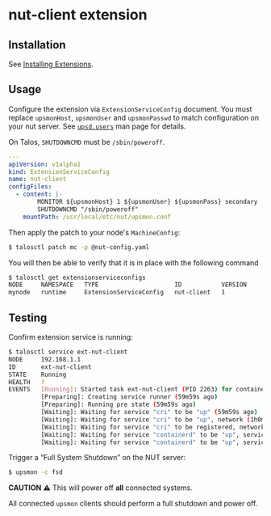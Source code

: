 # nut-client extension

## Installation

See [Installing Extensions](https://github.com/siderolabs/extensions#installing-extensions).

## Usage

Configure the extension via `ExtensionServiceConfig` document.
You must replace `upsmonHost`, `upsmonUser` and `upsmonPasswd` to match configuration on your nut server.
See [`upsd.users`](https://networkupstools.org/docs/man/upsd.users.html) man page for details.

On Talos, `SHUTDOWNCMD` must be `/sbin/poweroff`.

```yaml
---
apiVersion: v1alpha1
kind: ExtensionServiceConfig
name: nut-client
configFiles:
  - content: |-
        MONITOR ${upsmonHost} 1 ${upsmonUser} ${upsmonPass} secondary
        SHUTDOWNCMD "/sbin/poweroff"
    mountPath: /usr/local/etc/nut/upsmon.conf
```

Then apply the patch to your node's `MachineConfig`:


```bash
$ talosctl patch mc -p @nut-config.yaml
```

You will then be able to verify that it is in place with the following command

```bash
$ talosctl get extensionserviceconfigs
NODE     NAMESPACE   TYPE                     ID           VERSION
mynode   runtime     ExtensionServiceConfig   nut-client   1
```

## Testing

Confirm extension service is running:

```bash
$ talosctl service ext-nut-client
NODE     192.168.1.1
ID       ext-nut-client
STATE    Running
HEALTH   ?
EVENTS   [Running]: Started task ext-nut-client (PID 2263) for container ext-nut-client (59m59s ago)
         [Preparing]: Creating service runner (59m59s ago)
         [Preparing]: Running pre state (59m59s ago)
         [Waiting]: Waiting for service "cri" to be "up" (59m59s ago)
         [Waiting]: Waiting for service "cri" to be "up", network (1h0m0s ago)
         [Waiting]: Waiting for service "cri" to be registered, network (1h0m1s ago)
         [Waiting]: Waiting for service "containerd" to be "up", service "cri" to be registered, network (1h0m2s ago)
         [Waiting]: Waiting for service "containerd" to be "up", service "cri" to be "up", network (1h0m3s ago)
```

Trigger a “Full System Shutdown” on the NUT server:

```bash
$ upsmon -c fsd
```

**CAUTION** ⚠️ This will power off **all** connected systems.

All connected `upsmon` clients should perform a full shutdown and power off.
